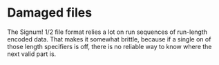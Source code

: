 # Damaged files

The Signum! 1/2 file format relies a lot on run sequences of run-length encoded
data. That makes it somewhat brittle, because if a single on of those length
specifiers is off, there is no reliable way to know where the next valid part is.

